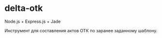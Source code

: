 delta-otk
=========
Node.js + Express.js + Jade

Инструмент для составления актов ОТК по заранее заданному шаблону.
